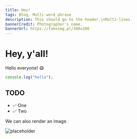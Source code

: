 ```yaml
---
title: Hey!
tags: Blog, Multi-word phrase
description: This should go to the header.\nMulti-lines.
bannerCredit: Photographer's name.
bannerUrl: https://fakeimg.pl/300x200
---
```


# Hey, y'all!

Hello everyone! :smile:

```ts
console.log("hello");
```

## TODO

- :white_check_mark: One
- :white_check_mark: Two

We can also render an image.

![placeholder](https://fakeimg.pl/600x400)
